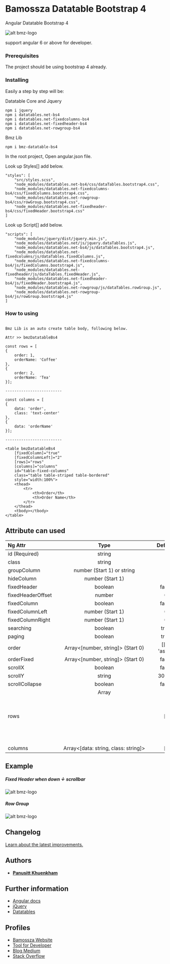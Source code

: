# Bamossza Datatable Bootstrap 4

Angular Datatable Bootstrap 4

![alt bmz-logo](https://tool.bamossza.com/assets/images/logo/m32_.png)

support angular 6 or above for developer.

### Prerequisites

The project should be using bootstrap 4 already.

### Installing

Easily a step by step will be:

Datatable Core and Jquery
```
npm i jquery
npm i datatables.net-bs4       
npm i datatables.net-fixedcolumns-bs4
npm i datatables.net-fixedheader-bs4
npm i datatables.net-rowgroup-bs4
```

Bmz Lib

```
npm i bmz-datatable-bs4
```

In the root project, Open angular.json file.

Look up Styles[] add below.
```
"styles": [
    "src/styles.scss",
    "node_modules/datatables.net-bs4/css/dataTables.bootstrap4.css",
    "node_modules/datatables.net-fixedcolumns-bs4/css/fixedColumns.bootstrap4.css",
    "node_modules/datatables.net-rowgroup-bs4/css/rowGroup.bootstrap4.css",
    "node_modules/datatables.net-fixedheader-bs4/css/fixedHeader.bootstrap4.css"
]
```

Look up Script[] add below.
```
"scripts": [
    "node_modules/jquery/dist/jquery.min.js",
    "node_modules/datatables.net/js/jquery.dataTables.js",
    "node_modules/datatables.net-bs4/js/dataTables.bootstrap4.js",
    "node_modules/datatables.net-fixedcolumns/js/dataTables.fixedColumns.js",
    "node_modules/datatables.net-fixedcolumns-bs4/js/fixedColumns.bootstrap4.js",
    "node_modules/datatables.net-fixedheader/js/dataTables.fixedHeader.js",
    "node_modules/datatables.net-fixedheader-bs4/js/fixedHeader.bootstrap4.js",
    "node_modules/datatables.net-rowgroup/js/dataTables.rowGroup.js",
    "node_modules/datatables.net-rowgroup-bs4/js/rowGroup.bootstrap4.js"
]
```

### How to using

```

Bmz Lib is an auto create table body, following below.

Attr >> bmzDatatableBs4

const rows = [
{
    order: 1,
    orderName: 'Coffee'
},
{
    order: 2,
    orderName: 'Tea'
}];

-------------------------

const columns = [
{
    data: 'order',
    class: 'text-center'
},
{
    data: 'orderName'
}];

-------------------------

<table bmzDatatableBs4
    [fixedColumn]="true"
    [fixedColumnLeft]="2"
    [rows]="rows"
    [columns]="columns"
    id="table-fixed-columns"
    class="table table-striped table-bordered"
    style="width:100%">
    <thead>
        <tr>
            <th>Order</th>
            <th>Order Name</th>
        </tr>
    </thead>
    <tbody></tbody>
</table>

```

## Attribute can used

| Ng Attr       | Type                      | Default |
| :---          |     :---:                 |   :---:  |
| id (Required) | string                    |         |
| class         | string                    |         |
| groupColumn   | number (Start 1) or string                   |         |
| hideColumn        | number (Start 1)      |     |
| fixedHeader   | boolean                   | false   |
| fixedHeaderOffset   | number                   | 0   |
| fixedColumn   | boolean                   | false   |
| fixedColumnLeft   | number (Start 1)                   | 0   |
| fixedColumnRight   | number (Start 1)                   | 0   |
| searching     | boolean                   | true    |
| paging        | boolean                   | true    |
| order         | Array<[number, string]> (Start 0)  | [[0, 'asc']] |
| orderFixed    | Array<[number, string]> (Start 0)  | false |
| scrollX       | boolean                   | false   |
| scrollY       | string                    | 300px   |
| scrollCollapse | boolean                  | false   |
| rows          | Array<Object>                  | []   |
| columns       | Array<[data: string, class: string]>  | []   |

## Example

##### Fixed Header when down ↓ scrollbar 

![alt bmz-logo](https://bamossza.com/static/images/exam-ng-datatable-bs4-1.png)

##### Row Group

![alt bmz-logo](https://bamossza.com/static/images/exam-ng-datatable-bs4.png)

## Changelog

[Learn about the latest improvements.](https://github.com/bamossza/bmz-datatable-bs4/blob/master/CHANGELOG.md)

## Authors

* **[Panusitt Khuenkham](https://github.com/bamossza)**

## Further information

* [Angular docs](https://angular.io)
* [jQuery](https://jquery.com/)
* [Datatables](https://datatables.net)

## Profiles

* [Bamossza Website](https://bamossza.com)
* [Tool for Developer](https://tool.bamossza.com)
* [Blog Medium](https://medium.com/@bamossza)
* [Stack Overflow](https://stackoverflow.com/users/3863070/bamossza)
